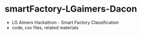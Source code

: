 # smartFactory-LGaimers-Dacon

* LG Aimers Hackathon - Smart Factory Classification 
* code, csv files, related materials 
